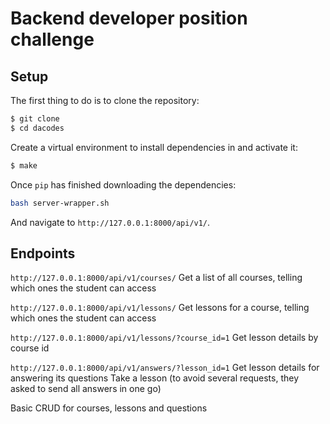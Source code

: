 # Backend developer position challenge

## Setup

The first thing to do is to clone the repository:

```sh
$ git clone
$ cd dacodes
```

Create a virtual environment to install dependencies in and activate it:

```sh
$ make
```
Once `pip` has finished downloading the dependencies:
```sh
bash server-wrapper.sh
```
And navigate to `http://127.0.0.1:8000/api/v1/`.

## Endpoints 
`http://127.0.0.1:8000/api/v1/courses/` Get a list of all courses, 
telling which ones the student can access

`http://127.0.0.1:8000/api/v1/lessons/` Get lessons for a course, 
telling which ones the student can access

`http://127.0.0.1:8000/api/v1/lessons/?course_id=1` Get lesson details by course id

`http://127.0.0.1:8000/api/v1/answers/?lesson_id=1` Get lesson details for answering its questions
Take a lesson (to avoid several requests, they asked to send all answers in one go)

Basic CRUD for courses, lessons and questions